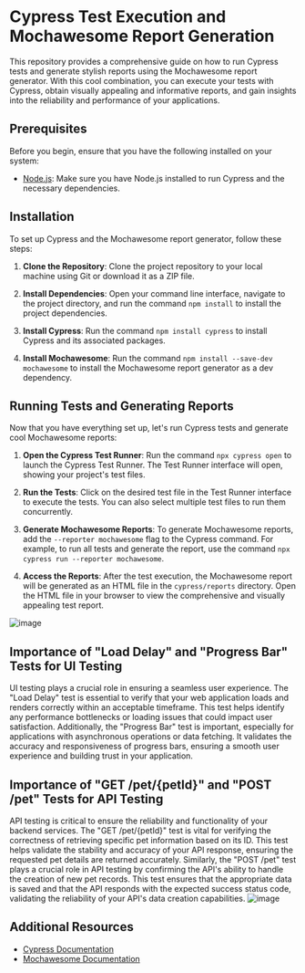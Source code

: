 # Cypress Test Execution and Mochawesome Report Generation

This repository provides a comprehensive guide on how to run Cypress tests and generate stylish reports using the Mochawesome report generator. With this cool combination, you can execute your tests with Cypress, obtain visually appealing and informative reports, and gain insights into the reliability and performance of your applications.

## Prerequisites

Before you begin, ensure that you have the following installed on your system:

- [Node.js](https://nodejs.org/en/): Make sure you have Node.js installed to run Cypress and the necessary dependencies.

## Installation

To set up Cypress and the Mochawesome report generator, follow these steps:

1. **Clone the Repository**: Clone the project repository to your local machine using Git or download it as a ZIP file.

2. **Install Dependencies**: Open your command line interface, navigate to the project directory, and run the command `npm install` to install the project dependencies.

3. **Install Cypress**: Run the command `npm install cypress` to install Cypress and its associated packages.

4. **Install Mochawesome**: Run the command `npm install --save-dev mochawesome` to install the Mochawesome report generator as a dev dependency.

## Running Tests and Generating Reports

Now that you have everything set up, let's run Cypress tests and generate cool Mochawesome reports:

1. **Open the Cypress Test Runner**: Run the command `npx cypress open` to launch the Cypress Test Runner. The Test Runner interface will open, showing your project's test files.

2. **Run the Tests**: Click on the desired test file in the Test Runner interface to execute the tests. You can also select multiple test files to run them concurrently.

3. **Generate Mochawesome Reports**: To generate Mochawesome reports, add the `--reporter mochawesome` flag to the Cypress command. For example, to run all tests and generate the report, use the command `npx cypress run --reporter mochawesome`.

4. **Access the Reports**: After the test execution, the Mochawesome report will be generated as an HTML file in the `cypress/reports` directory. Open the HTML file in your browser to view the comprehensive and visually appealing test report.

![image](https://github.com/alexandreks00/uitesting-cypress/assets/17753947/aef5952b-27f9-4fcb-9091-7b2ae288111a)

## Importance of "Load Delay" and "Progress Bar" Tests for UI Testing
UI testing plays a crucial role in ensuring a seamless user experience. The "Load Delay" test is essential to verify that your web application loads and renders correctly within an acceptable timeframe. This test helps identify any performance bottlenecks or loading issues that could impact user satisfaction. Additionally, the "Progress Bar" test is important, especially for applications with asynchronous operations or data fetching. It validates the accuracy and responsiveness of progress bars, ensuring a smooth user experience and building trust in your application.
                 
## Importance of "GET /pet/{petId}" and "POST /pet" Tests for API Testing
API testing is critical to ensure the reliability and functionality of your backend services. The "GET /pet/{petId}" test is vital for verifying the correctness of retrieving specific pet information based on its ID. This test helps validate the stability and accuracy of your API response, ensuring the requested pet details are returned accurately. Similarly, the "POST /pet" test plays a crucial role in API testing by confirming the API's ability to handle the creation of new pet records. This test ensures that the appropriate data is saved and that the API responds with the expected success status code, validating the reliability of your API's data creation capabilities.
![image](https://github.com/alexandreks00/uitesting-cypress/assets/17753947/c0e66d15-7d11-4b27-aeba-561a64801639)



## Additional Resources

- [Cypress Documentation](https://docs.cypress.io/)
- [Mochawesome Documentation](https://www.npmjs.com/package/mochawesome)
